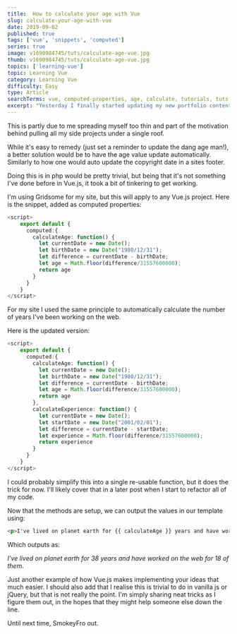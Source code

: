```yaml
---
title:  How to calculate your age with Vue
slug: calculate-your-age-with-vue
date: 2019-09-02
published: true
tags: ['vue', 'snippets', 'computed']
series: true
image: v1690984745/tuts/calculate-age-vue.jpg
thumb: v1690984745/tuts/calculate-age-vue.jpg
topics: ['learning-vue']
topic: Learning Vue
category: Learning Vue
difficulty: Easy
type: Article
searchTerms: vue, computed-properties, age, calculate, tutorials, tuts
excerpt: "Yesterday I finally started updating my new portfolio content and when I got to the about page on my old site, I noticed my age was still set to 35. Whoops."
---
```


This is partly due to me spreading myself too thin and part of the motivation behind pulling all my side projects under a single roof.

While it's easy to remedy (just set a reminder to update the dang age man!), a better solution would be to have the age value update automatically. Similarly to how one would auto update the copyright date in a sites footer.

Doing this is in php would be pretty trivial, but being that it's not something I've done before in Vue.js, it took a bit of tinkering to get working.

I'm using Gridsome for my site, but this will apply to any Vue.js project. Here is the snippet, added as computed properties:

```ts
<script>
    export default {
      computed:{
        calculateAge: function() {
          let currentDate = new Date();
          let birthDate = new Date("1980/12/31");
          let difference = currentDate - birthDate;
          let age = Math.floor(difference/31557600000);
          return age
        }
      }
    }
</script>
```
For my site I used the same principle to automatically calculate the number of years I've been working on the web.

Here is the updated version:

```ts
<script>
    export default {
      computed:{
        calculateAge: function() {
          let currentDate = new Date();
          let birthDate = new Date("1980/12/31");
          let difference = currentDate - birthDate;
          let age = Math.floor(difference/31557600000);
          return age
        },
        calculateExperience: function() {
          let currentDate = new Date();
          let startDate = new Date("2001/02/01");
          let difference = currentDate - startDate;
          let experience = Math.floor(difference/31557600000);
          return experience
        }
      }
    }
</script>
```
I could probably simplify this into a single re-usable function, but it does the trick for now. I'll likely cover that in a later post when I start to refactor all of my code. 

Now that the methods are setup, we can output the values in our template using:

```html
<p>I've lived on planet earth for {{ calculateAge }} years and have worked on the web for {{ calculateExperience }} of them.</p>
```

Which outputs as:

*I've lived on planet earth for 38 years and have worked on the web for 18 of them.*

Just another example of how Vue.js makes implementing your ideas that much easier. I should also add that I realise this is trivial to do in vanilla js or jQuery, but that is not really the point. I'm simply sharing neat tricks as I figure them out, in the hopes that they might help someone else down the line.

Until next time, 
SmokeyFro out.